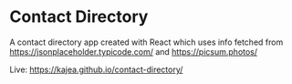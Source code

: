 # Contact Directory

A contact directory app created with React which uses info fetched from https://jsonplaceholder.typicode.com/ and https://picsum.photos/


Live: https://kajea.github.io/contact-directory/
